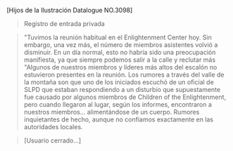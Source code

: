 [Hijos de la Ilustración Datalogue NO.3098]
  
 >Registro de entrada privada
  
 >"Tuvimos la reunión habitual en el Enlightenment Center hoy. Sin embargo, una vez más, el número de miembros asistentes volvió a disminuir. En un día normal, esto no habría sido una preocupación manifiesta, ya que siempre podemos salir a la calle y reclutar más  "Algunos de nuestros miembros y líderes más altos del escalón no estuvieron presentes en la reunión. Los rumores a través del valle de la montaña son que uno de los iniciados escuchó de un oficial de SLPD que estaban respondiendo a un disturbio que supuestamente fue causado por  algunos miembros de Children of the Enlightenment, pero cuando llegaron al lugar, según los informes, encontraron a nuestros miembros... alimentándose de un cuerpo. Rumores inquietantes de hecho, aunque no confiamos exactamente en las autoridades locales.
  
 >[Usuario cerrado...]
